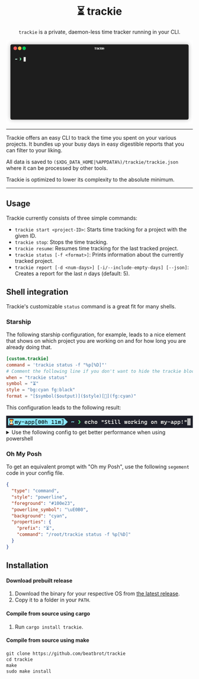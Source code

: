 <div align="center">
<h1>⏳ trackie</h1>

`trackie` is a private, daemon-less time tracker running in your CLI.
</div>


<div align="center">
<img src=".github/media/terminal-session.gif" align="center"/>
</div>

---

Trackie offers an easy CLI to track the time you spent on your various projects. It bundles up your busy days in easy
digestible reports that you can filter to your liking.

All data is saved to `($XDG_DATA_HOME|%APPDATA%)/trackie/trackie.json` where it can be processed by other tools.

Trackie is optimized to lower its complexity to the absolute minimum.

---

## Usage

Trackie currently consists of three simple commands:

- `trackie start <project-ID>`: Starts time tracking for a project with the given ID.
- `trackie stop`: Stops the time tracking.
- `trackie resume`: Resumes time tracking for the last tracked project.
- `trackie status [-f <format>]`: Prints information about the currently tracked project.
- `trackie report [-d <num-days>] [-i/--include-empty-days] [--json]`: Creates a report for the last *n* days (default: 5).

## Shell integration

Trackie's customizable `status` command is a great fit for many shells.


### Starship 

The following starship configuration, for example, leads to a nice element that shows on which project you are working
on and for how long you are already doing that.

```toml
[custom.trackie]
command = 'trackie status -f "%p[%D]"'
# Comment the following line if you don't want to hide the trackie block if no project is currently tracked
when = "trackie status"
symbol = "⏳"
style = "bg:cyan fg:black"
format = "[$symbol($output)]($style)[](fg:cyan)"
```

This configuration leads to the following result:

<div>
  <img src=".github/media/shell-integration-screenshot.png" alt="Windows Terminal with starship and trackie extension"/>
</div>

<details>
<summary>
  Use the following config to get better performance when using powershell
</summary>
  
```toml
[custom.trackie]
command = ''
shell = ["cmd.exe", "/C", "trackie status -f %p[%D]"]
# Comment the following line if you don't want to hide the trackie block if no project is currently tracked
when = "trackie status"
symbol = "⏳"
style = "bg:cyan fg:black"
format = "[$symbol($output)]($style)[](fg:cyan)"
```

</details>

### Oh My Posh

To get an equivalent prompt with "Oh my Posh", use the following `segement` code in your config file.

```json
{
  "type": "command",
  "style": "powerline",
  "foreground": "#100e23",
  "powerline_symbol": "\uE0B0",
  "background": "cyan",
  "properties": {
    "prefix": "⏳",
    "command": "/root/trackie status -f %p[%D]"
  }
}
```

## Installation

#### Download prebuilt release

1. Download the binary for your respective OS from [the latest release](https://github.com/beatbrot/trackie/releases).
2. Copy it to a folder in your `PATH`.

#### Compile from source using cargo

1. Run `cargo install trackie`.

#### Compile from source using make

```
git clone https://github.com/beatbrot/trackie
cd trackie
make
sudo make install
```

